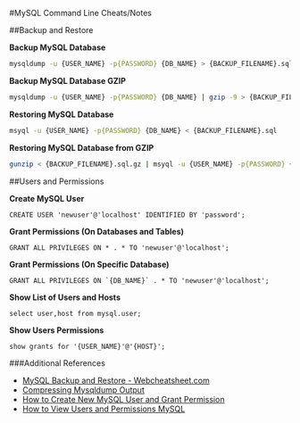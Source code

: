 #MySQL Command Line Cheats/Notes

##Backup and Restore 

**Backup MySQL Database**
```Bash
mysqldump -u {USER_NAME} -p{PASSWORD} {DB_NAME} > {BACKUP_FILENAME}.sql
```

**Backup MySQL Database GZIP**
```Bash
mysqldump -u {USER_NAME} -p{PASSWORD} {DB_NAME} | gzip -9 > {BACKUP_FILENAME}.sql.gz
```

**Restoring MySQL Database**
```Bash
msyql -u {USER_NAME} -p{PASSWORD} {DB_NAME} < {BACKUP_FILENAME}.sql
```

**Restoring MySQL Database from GZIP**
```Bash
gunzip < {BACKUP_FILENAME}.sql.gz | msyql -u {USER_NAME} -p{PASSWORD} {DB_NAME}
```

##Users and Permissions

**Create MySQL User**
```MySQL
CREATE USER 'newuser'@'localhost' IDENTIFIED BY 'password';
```

**Grant Permissions (On Databases and Tables)**
```MySQL
GRANT ALL PRIVILEGES ON * . * TO 'newuser'@'localhost';
```

**Grant Permissions (On Specific Database)**
```MySQL
GRANT ALL PRIVILEGES ON `{DB_NAME}` . * TO 'newuser'@'localhost';
```

**Show List of Users and Hosts**
```MySQL
select user,host from mysql.user;
```

**Show Users Permissions**
```MySQL
show grants for '{USER_NAME}'@'{HOST}';
```



###Additional References

* [MySQL Backup and Restore - Webcheatsheet.com](http://webcheatsheet.com/sql/mysql_backup_restore.php)
* [Compressing Mysqldump Output](http://www.ducea.com/2006/10/28/compressing-mysqldump-output/)
* [How to Create New MySQL User and Grant Permission](https://www.digitalocean.com/community/tutorials/how-to-create-a-new-user-and-grant-permissions-in-mysql)
* [How to View Users and Permissions MySQL](http://xmodulo.com/how-to-view-list-of-mysql-users-and-their-privileges.html)